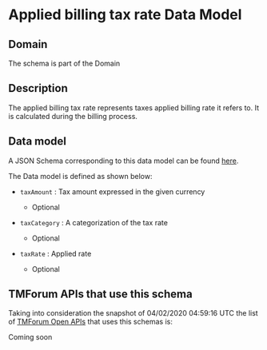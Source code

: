 # Applied billing tax rate Data Model

## Domain

The  schema is part of the  Domain

## Description

The applied billing tax rate represents taxes applied billing rate it refers to. It is calculated during the billing process.

## Data model

A JSON Schema corresponding to this data model can be found
[here](https://github.com/tmforum-rand/schemas/blob/candidates/Customer/AppliedBillingTaxRate.schema.json).

The Data model is defined as shown below:

- `taxAmount` : Tax amount expressed in the given currency

  - Optional


- `taxCategory` : A categorization of the tax rate

  - Optional


- `taxRate` : Applied rate

  - Optional






## TMForum APIs that use this schema

Taking into consideration the snapshot of 04/02/2020 04:59:16 UTC the list of [TMForum Open APIs](https://www.tmforum.org/open-apis/) that uses this schemas is:

Coming soon